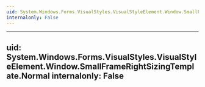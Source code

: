 ```yaml
---
uid: System.Windows.Forms.VisualStyles.VisualStyleElement.Window.SmallFrameRightSizingTemplate
internalonly: False
---
```


---
uid: System.Windows.Forms.VisualStyles.VisualStyleElement.Window.SmallFrameRightSizingTemplate.Normal
internalonly: False
---
